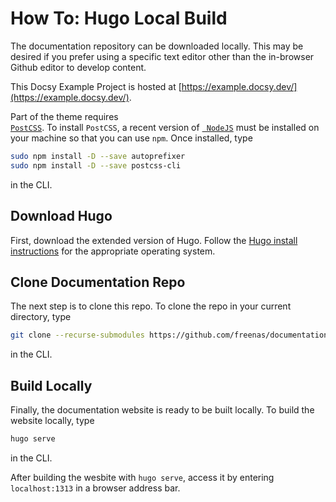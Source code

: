 # How To: Hugo Local Build

The documentation repository can be downloaded locally. This may be
desired if you prefer using a specific text editor other than the
in-browser Github editor to develop content.

This Docsy Example Project is hosted at [https://example.docsy.dev/](https://example.docsy.dev/).

Part of the theme requires
<code><a href="https://postcss.org/"> PostCSS</a></code>. To install
`PostCSS`, a recent version of
<code><a href="https://nodejs.org/en/"> NodeJS</a></code> must be
installed on your machine so that you can use `npm`. Once installed,
type

```bash
sudo npm install -D --save autoprefixer
sudo npm install -D --save postcss-cli
```
in the CLI.

## Download Hugo

First, download the extended version of Hugo. Follow the
[Hugo install instructions](https://gohugo.io/getting-started/installing/ "Install Hugo")
for the appropriate operating system.

## Clone Documentation Repo

The next step is to clone this repo. To clone the repo in your current
directory, type

```bash
git clone --recurse-submodules https://github.com/freenas/documentation.git
```

in the CLI.

## Build Locally

Finally, the documentation website is ready to be built locally. To
build the website locally, type

```bash
hugo serve
```

in the CLI.

After building the wesbite with `hugo serve`, access it by entering
`localhost:1313` in a browser address bar.
